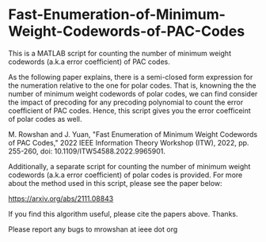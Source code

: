# Fast-Enumeration-of-Minimum-Weight-Codewords-of-PAC-Codes
This is a MATLAB script for counting the number of minimum weight codewords (a.k.a error coefficient) of PAC codes. 

As the following paper explains, there is a semi-closed form expression for the numeration relative to the one for polar codes. That is, knowning the the number of minimum weight codewords of polar codes, we can find consider the impact of precoding for any precoding polynomial to count the error coefficient of PAC codes.
Hence, this script gives you the error coefficeint of polar codes as well.

M. Rowshan and J. Yuan, "Fast Enumeration of Minimum Weight Codewords of PAC Codes," 2022 IEEE Information Theory Workshop (ITW), 2022, pp. 255-260, doi: 10.1109/ITW54588.2022.9965901.

Additionally, a separate script for counting the number of minimum weight codewords (a.k.a error coefficient) of polar codes is provided. For more about the method used in this script, please see the paper below:

https://arxiv.org/abs/2111.08843

If you find this algorithm useful, please cite the papers above. Thanks.

Please report any bugs to mrowshan at ieee dot org
